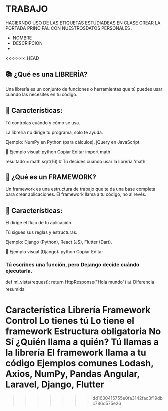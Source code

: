 # TRABAJO
HACIERNDO USO DE LAS ETIQUETAS  ESTUDIADEAS EN CLASE CREAR LA PORTADA PRINCIPAL CON NUESTROSDATOS PERSONALES .
- NOMBRE
- DESCRIPCION
-  
<<<<<<< HEAD

## 📚 ¿Qué es una LIBRERÍA?
Una librería es un conjunto de funciones o herramientas que tú puedes usar cuando las necesites en tu código.

## 🔑 Características:
Tú controlas cuándo y cómo se usa.

La librería no dirige tu programa, solo te ayuda.

Ejemplo: NumPy en Python (para cálculos), jQuery en JavaScript.

🧠 Ejemplo visual:
python
Copiar
Editar
import math

resultado = math.sqrt(16)  # Tú decides cuándo usar la librería 'math'
## 🧱 ¿Qué es un FRAMEWORK?
Un framework es una estructura de trabajo que te da una base completa para crear aplicaciones.
El framework llama a tu código, no al revés.

## 🔑 Características:
Él dirige el flujo de tu aplicación.

Tú sigues sus reglas y estructuras.

Ejemplo: Django (Python), React (JS), Flutter (Dart).

🧠 Ejemplo visual (Django):
python
Copiar
Editar
### Tú escribes una función, pero Dejango decide cuándo ejecutarla.
def mi_vista(request):
    return HttpResponse("Hola mundo")
📊 Diferencia resumida

Característica	Librería	Framework
Control	Lo tienes tú	Lo tiene el framework
Estructura obligatoria	No	Sí
¿Quién llama a quién?	Tú llamas a la librería	El framework llama a tu código
Ejemplos comunes	Lodash, Axios, NumPy, Pandas	Angular, Laravel, Django, Flutter
=======
>>>>>>> dd1630415755e0fa3142fac3f19dbc786d575e26

